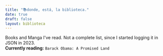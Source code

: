 ```yaml
---
title: "📚donde,﻿ está, la biblioteca."
date: true
draft: false
layout: biblioteca
---
```


Books and Manga I've read. Not a complete list, since I started logging it in JSON in 2023.  
**Currently reading:** `Barack Obama: A Promised Land`